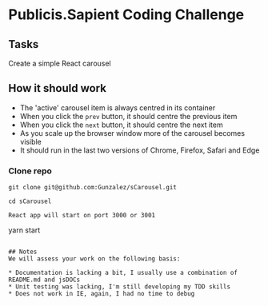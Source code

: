 # Publicis.Sapient Coding Challenge

## Tasks

Create a simple React carousel

## How it should work
* The 'active' carousel item is always centred in its container
* When you click the `prev` button, it should centre the previous item
* When you click the `next` button, it should centre the next item
* As you scale up the browser window more of the carousel becomes visible
* It should run in the last two versions of Chrome, Firefox, Safari and Edge

### Clone repo
```
git clone git@github.com:Gunzalez/sCarousel.git

cd sCarousel

React app will start on port 3000 or 3001
```

yarn start
```

## Notes
We will assess your work on the following basis:

* Documentation is lacking a bit, I usually use a combination of README.md and jsDOCs
* Unit testing was lacking, I'm still developing my TDD skills
* Does not work in IE, again, I had no time to debug
